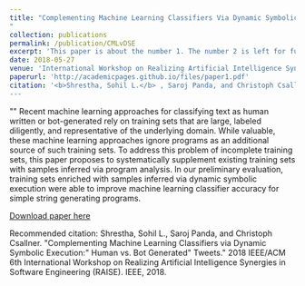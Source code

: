 ```yaml
---
title: "Complementing Machine Learning Classifiers Via Dynamic Symbolic Execution:“Human vs. Bot Generated” Tweets.
"
collection: publications
permalink: /publication/CMLvDSE
excerpt: 'This paper is about the number 1. The number 2 is left for future work.'
date: 2018-05-27
venue: 'International Workshop on Realizing Artificial Intelligence Synergies in Software Engineering (RAISE)'
paperurl: 'http://academicpages.github.io/files/paper1.pdf'
citation: '<b>Shrestha, Sohil L.</b> , Saroj Panda, and Christoph Csallner. &quot;Complementing Machine Learning Classifiers via Dynamic Symbolic Execution:" Human vs. Bot Generated" Tweets.&quot; <i>2018 IEEE/ACM 6th International Workshop on Realizing Artificial Intelligence Synergies in Software Engineering (RAISE). IEEE, 2018.</i>
---
```


 "" 
Recent machine learning approaches for classifying text as human written or bot-generated rely on training sets that are large, labeled diligently, and representative of the underlying domain. While valuable, these machine learning approaches ignore programs as an additional source of such training sets. To address this problem of incomplete training sets, this paper proposes to systematically supplement existing training sets with samples inferred via program analysis. In our preliminary evaluation, training sets enriched with samples inferred via dynamic symbolic execution were able to improve machine learning classifier accuracy for simple string generating programs.

[Download paper here](http://ranger.uta.edu/~csallner/papers/Shrestha18Complementing.pdf) 

Recommended citation: Shrestha, Sohil L., Saroj Panda, and Christoph Csallner. "Complementing Machine Learning Classifiers via Dynamic Symbolic Execution:" Human vs. Bot Generated" Tweets." 2018 IEEE/ACM 6th International Workshop on Realizing Artificial Intelligence Synergies in Software Engineering (RAISE). IEEE, 2018.

